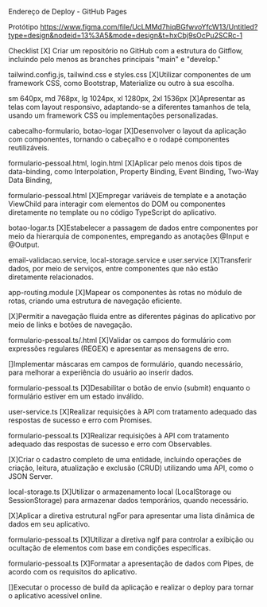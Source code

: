 Endereço de Deploy - GitHub Pages

Protótipo
https://www.figma.com/file/UcLMMd7hiqBGfwvoYfcW13/Untitled?type=design&nodeid=13%3A5&mode=design&t=hxCbj9sOcPu2SCRc-1

Checklist
[X] Criar um repositório no GitHub com a estrutura do Gitflow, incluindo pelo menos as branches principais "main" e "develop."

tailwind.config.js, tailwind.css e styles.css
[X]Utilizar componentes de um framework CSS, como Bootstrap, Materialize ou outro à sua escolha.

sm 640px, md 768px, lg 1024px, xl 1280px, 2xl 1536px
[X]Apresentar as telas com layout responsivo, adaptando-se a diferentes tamanhos de tela, usando um framework CSS ou implementações personalizadas.

cabecalho-formulario, botao-logar 
[X]Desenvolver o layout da aplicação com componentes, tornando o cabeçalho e o rodapé componentes reutilizáveis.

formulario-pessoal.html, login.html
[X]Aplicar pelo menos dois tipos de data-binding, como Interpolation, Property Binding, Event Binding, Two-Way Data Binding,

formulario-pessoal.html
[X]Empregar variáveis de template e a anotação ViewChild para interagir com elementos do DOM ou componentes diretamente no template ou no código TypeScript do aplicativo.

botao-logar.ts
[X]Estabelecer a passagem de dados entre componentes por meio da hierarquia de componentes, empregando as anotações @Input e @Output.

email-validacao.service, local-storage.service e user.service
[X]Transferir dados, por meio de serviços, entre componentes que não estão diretamente relacionados.

app-routing.module 
[X]Mapear os componentes às rotas no módulo de rotas, criando uma estrutura de navegação eficiente.
 
[X]Permitir a navegação fluida entre as diferentes páginas do aplicativo por meio de links e botões de navegação.

formulario-pessoal.ts/.html
[X]Validar os campos do formulário com expressões regulares (REGEX) e apresentar as mensagens de erro.
 
[]Implementar máscaras em campos de formulário, quando necessário, para melhorar a experiência do usuário ao inserir dados.

formulario-pessoal.ts
[X]Desabilitar o botão de envio (submit) enquanto o formulário estiver em um estado inválido.

user-service.ts
[X]Realizar requisições à API com tratamento adequado das respostas de sucesso e erro com Promises.

formulario-pessoal.ts
[X]Realizar requisições à API com tratamento adequado das respostas de sucesso e erro com Observables.
 
[X]Criar o cadastro completo de uma entidade, incluindo operações de criação, leitura, atualização e exclusão (CRUD) utilizando uma API, como o JSON Server.

local-storage.ts
[X]Utilizar o armazenamento local (LocalStorage ou SessionStorage) para armazenar dados temporários, quando necessário.
 
[X]Aplicar a diretiva estrutural ngFor para apresentar uma lista dinâmica de dados em seu aplicativo.

formulario-pessoal.ts
[X]Utilizar a diretiva ngIf para controlar a exibição ou ocultação de elementos com base em condições específicas.

formulario-pessoal.ts
[X]Formatar a apresentação de dados com Pipes, de acordo com os requisitos do aplicativo.


[]Executar o processo de build da aplicação e realizar o deploy para tornar o aplicativo acessível online.